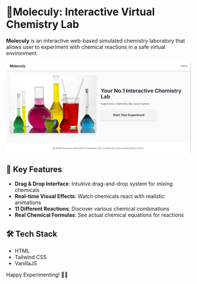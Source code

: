 # 🧪Moleculy: Interactive Virtual Chemistry Lab

**Moleculy** is an interactive web-based simulated chemistry laboratory that allows user to experiment with chemical reactions in a safe virtual environment.

![Chemistry Lab](homepage.png)

## 🌟 Key Features

- **Drag & Drop Interface**: Intuitive drag-and-drop system for mixing chemicals
- **Real-time Visual Effects**: Watch chemicals react with realistic animations
- **11 Different Reactions**: Discover various chemical combinations
- **Real Chemical Formulas**: See actual chemical equations for reactions

## 🛠️ Tech Stack

- HTML
- Tailwind CSS
- VanillaJS



Happy Experimenting! 🧪✨